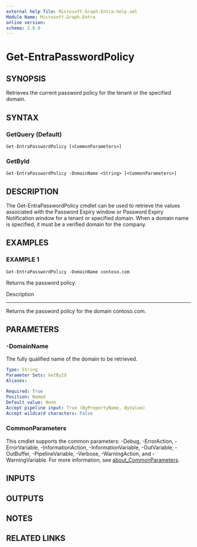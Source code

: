 ```yaml
---
external help file: Microsoft.Graph.Entra-help.xml
Module Name: Microsoft.Graph.Entra
online version:
schema: 2.0.0
---
```


# Get-EntraPasswordPolicy

## SYNOPSIS
Retrieves the current password policy for the tenant or the specified domain.

## SYNTAX

### GetQuery (Default)
```
Get-EntraPasswordPolicy [<CommonParameters>]
```

### GetById
```
Get-EntraPasswordPolicy -DomainName <String> [<CommonParameters>]
```

## DESCRIPTION
The Get-EntraPasswordPolicy cmdlet can be used to retrieve the values associated with the Password Expiry
window or Password Expiry Notification window for a tenant or specified domain. 
When a domain name is
specified, it must be a verified domain for the company.

## EXAMPLES

### EXAMPLE 1
```
Get-EntraPasswordPolicy -DomainName contoso.com
```

Returns the password policy.

Description

-----------

Returns the password policy for the domain contoso.com.

## PARAMETERS

### -DomainName
The fully qualified name of the domain to be retrieved.

```yaml
Type: String
Parameter Sets: GetById
Aliases:

Required: True
Position: Named
Default value: None
Accept pipeline input: True (ByPropertyName, ByValue)
Accept wildcard characters: False
```

### CommonParameters
This cmdlet supports the common parameters: -Debug, -ErrorAction, -ErrorVariable, -InformationAction, -InformationVariable, -OutVariable, -OutBuffer, -PipelineVariable, -Verbose, -WarningAction, and -WarningVariable. For more information, see [about_CommonParameters](http://go.microsoft.com/fwlink/?LinkID=113216).

## INPUTS

## OUTPUTS

## NOTES

## RELATED LINKS
